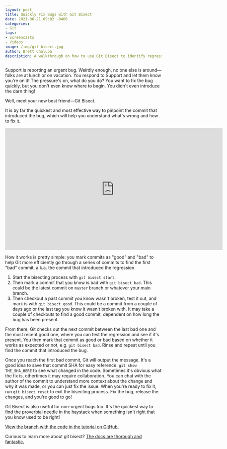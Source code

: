 ```yaml
---
layout: post
title: Quickly Fix Bugs with Git Bisect
date: 2021-06-21 09:02 -0400
categories:
- Git
tags:
- Screencasts
- Videos
image: /img/git-bisect.jpg
author: Brett Chalupa
description: A walkthrough on how to use Git Bisect to identify regressions in codebases.
---
```


Support is reporting an urgent bug. Weirdly enough, no one else is around—folks are at lunch or on vacation. You respond to Support and let them know you're on it! The pressure's on, what do you do? You want to fix the bug quickly, but you don't even know where to begin. You didn't even introduce the darn thing!

Well, meet your new best friend—Git Bisect.

It is by far the quickest and most effective way to pinpoint the commit that introduced the bug, which will help you understand what's wrong and how to fix it.

<iframe width="700" height="393" src="https://www.youtube.com/embed/MqNy9f-K0G4" title="YouTube video player" frameborder="0" allow="accelerometer; autoplay; clipboard-write; encrypted-media; gyroscope; picture-in-picture" allowfullscreen></iframe>

How it works is pretty simple: you mark commits as "good" and "bad" to help Git more efficiently go through a series of commits to find the first "bad" commit, a.k.a. the commit that introduced the regression.

1. Start the bisecting process with `git bisect start`.
2. Then mark a commit that you know is bad with `git bisect bad`. This could be the latest commit on `master` branch or whatever your main branch.
3. Then checkout a past commit you know wasn't broken, test it out, and mark is with `git bisect good`. This could be a commit from a couple of days ago or the last tag you know it wasn't broken with. It may take a couple of checkouts to find a good commit, dependent on how long the bug has been present.

From there, Git checks out the next commit between the last bad one and the
most recent good one, where you can test the regression and see if it's
present. You then mark that commit as good or bad based on whether it works as
expected or not, e.g. `git bisect bad`. Rinse and repeat until you find the
commit that introduced the bug.

Once you reach the first bad commit, Git will output the message. It's a good
idea to save that commit SHA for easy reference. `git show THE_SHA_HERE` to see
what changed in the code. Sometimes it's obvious what the fix is, othertimes it
may require collaboration. You can chat with the author of the commit to
understand more context about the change and why it was made, or you can just
fix the issue. When you're ready to fix it, run `git bisect reset` to exit the
bisecting process. Fix the bug, release the changes, and you're good to go!

Git Bisect is also useful for non-urgent bugs too. It's the quickest way to
find the proverbial needle in the haystack when something isn't right that you
know used to be right!

[View the branch with the code in the tutorial on GitHub.](https://github.com/brettchalupa/brettcodes/tree/git-bisect-tutorial)

Curious to learn more about git bisect? [The docs are thorough and
fantastic.](https://git-scm.com/docs/git-bisect)
